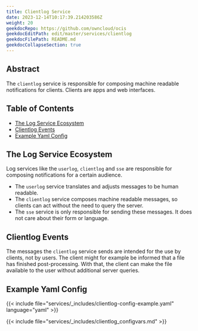 ```yaml
---
title: Clientlog Service
date: 2023-12-14T10:17:39.214203586Z
weight: 20
geekdocRepo: https://github.com/owncloud/ocis
geekdocEditPath: edit/master/services/clientlog
geekdocFilePath: README.md
geekdocCollapseSection: true
---
```


<!-- Do not edit this file, it is autogenerated. Edit the service README.md instead -->

## Abstract


The `clientlog` service is responsible for composing machine readable notifications for clients. Clients are apps and web interfaces.


## Table of Contents

* [The Log Service Ecosystem](#the-log-service-ecosystem)
* [Clientlog Events](#clientlog-events)
* [Example Yaml Config](#example-yaml-config)

## The Log Service Ecosystem

Log services like the `userlog`, `clientlog` and `sse` are responsible for composing notifications for a certain audience.
  -   The `userlog` service translates and adjusts messages to be human readable.
  -   The `clientlog` service composes machine readable messages, so clients can act without the need to query the server.
  -   The `sse` service is only responsible for sending these messages. It does not care about their form or language.

## Clientlog Events

The messages the `clientlog` service sends are intended for the use by clients, not by users. The client might for example be informed that a file has finished post-processing. With that, the client can make the file available to the user without additional server queries.
## Example Yaml Config
{{< include file="services/_includes/clientlog-config-example.yaml"  language="yaml" >}}

{{< include file="services/_includes/clientlog_configvars.md" >}}


